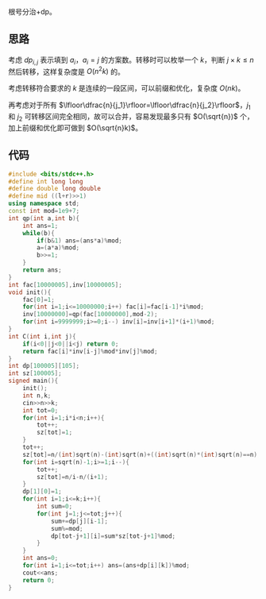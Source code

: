 根号分治+dp。

## 思路

考虑 $dp_{i,j}$ 表示填到 $a_i$，$a_i=j$ 的方案数。转移时可以枚举一个 $k$，判断 $j\times k\leq n$ 然后转移，这样复杂度是 $O(n^2k)$ 的。

考虑转移符合要求的 $k$ 是连续的一段区间，可以前缀和优化，复杂度 $O(nk)$。

再考虑对于所有 $\lfloor\dfrac{n}{j_1}\rfloor=\lfloor\dfrac{n}{j_2}\rfloor$，$j_1$ 和 $j_2$ 可转移区间完全相同，故可以合并，容易发现最多只有 $O(\sqrt{n})$ 个，加上前缀和优化即可做到 $O(\sqrt{n}k)$。

## 代码

```cpp
#include <bits/stdc++.h>
#define int long long
#define double long double
#define mid ((l+r)>>1)
using namespace std;
const int mod=1e9+7;
int qp(int a,int b){
	int ans=1;
	while(b){
		if(b&1) ans=(ans*a)%mod;
		a=(a*a)%mod;
		b>>=1;
	}
	return ans;
}
int fac[10000005],inv[10000005];
void init(){
	fac[0]=1;
	for(int i=1;i<=10000000;i++) fac[i]=fac[i-1]*i%mod;
	inv[10000000]=qp(fac[10000000],mod-2);
	for(int i=9999999;i>=0;i--) inv[i]=inv[i+1]*(i+1)%mod;
}
int C(int i,int j){
	if(i<0||j<0||i<j) return 0;
	return fac[i]*inv[i-j]%mod*inv[j]%mod;
}
int dp[100005][105];
int sz[100005];
signed main(){
	init();
	int n,k;
	cin>>n>>k;
	int tot=0;
	for(int i=1;i*i<n;i++){
		tot++;
		sz[tot]=1;
	}
	tot++;
	sz[tot]=n/(int)sqrt(n)-(int)sqrt(n)+((int)sqrt(n)*(int)sqrt(n)==n);
	for(int i=sqrt(n)-1;i>=1;i--){
		tot++;
		sz[tot]=n/i-n/(i+1); 
	}
	dp[1][0]=1;
	for(int i=1;i<=k;i++){
		int sum=0;
		for(int j=1;j<=tot;j++){
			sum+=dp[j][i-1];
			sum%=mod;
			dp[tot-j+1][i]=sum*sz[tot-j+1]%mod;
		}
	}
	int ans=0;
	for(int i=1;i<=tot;i++) ans=(ans+dp[i][k])%mod;
	cout<<ans;
	return 0;
}
```
